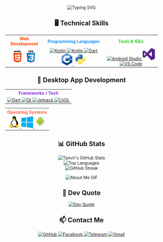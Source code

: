 <!-- Header Typing Animation -->
<p align="center">
  <img src="https://readme-typing-svg.herokuapp.com?color=E22FE4&width=500&height=45&lines=Hi👋+I'm+Tanvir+Ahmed+Chowdhury..;Software+Developer+(Mobile+%26+Desktop+Apps);Native+%26+Cross-Platform+Developer;Android+(Kotlin%2C+Java%2C+Jetpack+Compose);Flutter+%7C+Dart+Enthusiast;C%2B%2B%2C+C%23%2C+Qt%2C+WinUI+Dev;Nice+To+Meet+You+👨‍💻" alt="Typing SVG">
</p>


<!-- 🖥️ Technical Skills -->
<h2 align="center">🖥️ Technical Skills</h2>

<table align="center">
  <tr>
    <th style="text-align: center; color: #ff4500;">Web Development</th>
    <th style="text-align: center; color: #1e90ff;">Programming Languages</th>
    <th style="text-align: center; color: #32cd32;">Tools & IDEs</th>
  </tr>
  <tr>
    <td align="center">
      <a href="https://www.w3schools.com/html/" target="_blank">
        <img src="https://raw.githubusercontent.com/devicons/devicon/master/icons/html5/html5-original-wordmark.svg" alt="html5" width="40" height="40" />
      </a>
      <a href="https://www.w3schools.com/css/" target="_blank">
        <img src="https://raw.githubusercontent.com/devicons/devicon/master/icons/css3/css3-original-wordmark.svg" alt="css3" width="40" height="40" />
      </a>
    </td>
    <td align="center">
      <a href="https://kotlinlang.org/" target="_blank">
        <img src="https://cdn.icon-icons.com/icons2/2108/PNG/512/kotlin_icon_130893.png" alt="Kotlin" width="40" height="40" />
      </a>
      <a href="https://kotlinlang.org/" target="_blank">
        <img src="https://www.svgrepo.com/show/373445/assembly.svg" alt="Kotlin" width="40" height="40" />
      </a>
      <a href="https://flutter.dev/brand" target="_blank">
        <img src="https://upload.wikimedia.org/wikipedia/commons/thumb/1/18/C_Programming_Language.svg/380px-C_Programming_Language.svg.png?20201031132917" alt="Dart" width="40" height="40" />
      </a>
      <a href="https://isocpp.org/" target="_blank">
        <img src="https://raw.githubusercontent.com/devicons/devicon/master/icons/cplusplus/cplusplus-original.svg" alt="C++" width="40" height="40" />
      </a>
       <a href="https://www.python.org" target="_blank">
        <img src="https://raw.githubusercontent.com/devicons/devicon/master/icons/python/python-original.svg" alt="Python" width="40" height="40" />
      </a>
    </td>
    <td align="center">
      <a href="https://developer.android.com/studio" target="_blank">
        <img src="https://icon.icepanel.io/Technology/svg/Android-Studio.svg" alt="Android Studio" width="40" height="40" />
      </a>
      <a href="https://code.visualstudio.com/" target="_blank">
        <img src="https://raw.githubusercontent.com/devicons/devicon/master/icons/visualstudio/visualstudio-plain.svg" alt="Visual Studio" width="40" height="40" />
      </a>
      <a href="https://visualstudio.microsoft.com/" target="_blank">
        <img src="https://logotyp.us/file/vs-code.svg" alt="VS Code" width="40" height="40" />
      </a>
    </td>
  </tr>
</table>

<!-- 🧩 Desktop App Development (Table Format) -->
<h2 align="center">🧩 Desktop App Development</h2>

<table align="center">
  <tr>
    <th style="text-align: center; color: #8a2be2;">Frameworks / Tech</th>
  </tr>
  <tr>
    <td align="center">
      <a href="https://flutter.dev/brand" target="_blank">
        <img src="https://cdn.jsdelivr.net/gh/devicons/devicon/icons/flutter/flutter-original.svg" alt="Dart" width="40" height="40" />
      </a>
      <a href="https://www.qt.io/" target="_blank">
        <img src="https://cdn.jsdelivr.net/gh/devicons/devicon/icons/qt/qt-original.svg" alt="Qt" width="40" height="40"/>
      </a>
      <a href="https://android-developers.googleblog.com/2020/08/announcing-jetpack-compose-alpha.html" target="_blank">
        <img src="https://blogger.googleusercontent.com/img/b/R29vZ2xl/AVvXsEjC97Z8BResg5dlPqczsRCFhP6zewWX0X0e7fVPG-G7PuUZwwZVsi9OPoqJYkgqT2h0FI95SsmWzVEgpt8b8HAqFiIxZ98TFtY4lE0b8UrtVJ2HrJebRwl6C9DslsQDl9KnBIrdHS6LtkY/s1600/jetpack+compose+icon_RGB.png" alt="Jetpack" width="40" height="40" />
      </a>
            <a href="https://docs.lvgl.io/8.3/widgets/core/img.html" target="_blank">
        <img src="https://media.licdn.com/dms/image/v2/D4D0BAQEqt31JeuWvWw/company-logo_200_200/company-logo_200_200/0/1720065450895/lvglgui_logo?e=2147483647&v=beta&t=zwzvTINWUBTk7VD-uvrYAxCvUuXc2G-bKJ8wht9SDGg" alt="LVGL" width="40" height="40"/>
      </a>
    </td>
  </tr>
</table>


<!-- 💻 Operating Systems -->
<table align="center">
  <tr>
    <th style="text-align: center; color: #ff6347;">Operating Systems</th>
  </tr>
  <tr>
    <td align="center">
      <a href="https://www.linux.org/" target="_blank">
        <img src="https://raw.githubusercontent.com/devicons/devicon/master/icons/linux/linux-original.svg" alt="Linux" width="40" height="40" />
      </a>
      <a href="https://www.microsoft.com/windows/" target="_blank">
        <img src="https://raw.githubusercontent.com/devicons/devicon/master/icons/windows8/windows8-original.svg" alt="Windows" width="40" height="40" />
      </a>
      <a href="https://www.android.com/" target="_blank">
        <img src="https://raw.githubusercontent.com/devicons/devicon/master/icons/android/android-original-wordmark.svg" alt="Android" width="40" height="40" />
      </a>
    </td>
  </tr>
</table>

<!-- 📊 GitHub Stats -->
<h2 align="center">📊 GitHub Stats</h2>
<p align="center">
  <img src="https://github-readme-stats.vercel.app/api?username=tanvir-chy-ahmed&theme=radical&show_icons=true&count_private=true" alt="Tanvir's GitHub Stats" />
  <br/>
  <img src="https://github-readme-stats.vercel.app/api/top-langs/?username=tanvir-chy-ahmed&theme=radical&layout=compact" alt="Top Languages" />
  <br/>
  <img src="https://github-readme-streak-stats.herokuapp.com/?user=tanvir-chy-ahmed&theme=radical" alt="GitHub Streak" />
</p>

<!-- About Me GIF -->
<p align="center">
  <img src="https://github.com/7oSkaaa/7oSkaaa/blob/main/Images/about_me.gif?raw=true" alt="About Me GIF" width="180px">
</p>

<!-- 💬 Dev Quote -->
<h2 align="center">💬 Dev Quote</h2>
<p align="center">
  <a href="https://github.com/piyushsuthar/github-readme-quotes">
    <img src="https://quotes-github-readme.vercel.app/api?quote=In%20the%20world%20of%20software%2C%20the%20best%20way%20to%20predict%20the%20future%20is%20to%20invent%20it&author=Tanvir%20Ahmed%20(Chy)" alt="Dev Quote" />
  </a>
</p>

<!-- 📫 Contact -->
<h2 align="center">📫 Contact Me</h2>
<p align="center">
 <a href="https://github.com/TanvirAhmedChowdhury" target="_blank">
  <img src="https://img.shields.io/badge/GitHub-TanvirAhmedChy-black?style=for-the-badge&logo=github" alt="GitHub" />
</a>

<a href="https://www.facebook.com/........" target="_blank">
  <img src="https://img.shields.io/badge/Facebook-Tanvirahmedchy-blue?style=for-the-badge&logo=facebook" alt="Facebook" />
</a>

<a href="https://t.me/Taxor_E" target="_blank">
  <img src="https://img.shields.io/badge/Telegram-Taxor__E-0088cc?style=for-the-badge&logo=telegram" alt="Telegram" />
</a>

<a href="mailto:tanvirahy269@gmail.com" target="_blank">
  <img src="https://img.shields.io/badge/Gmail-tanvirchy269@gmail.com-red?style=for-the-badge&logo=gmail" alt="Gmail" />
</a>

</p>
